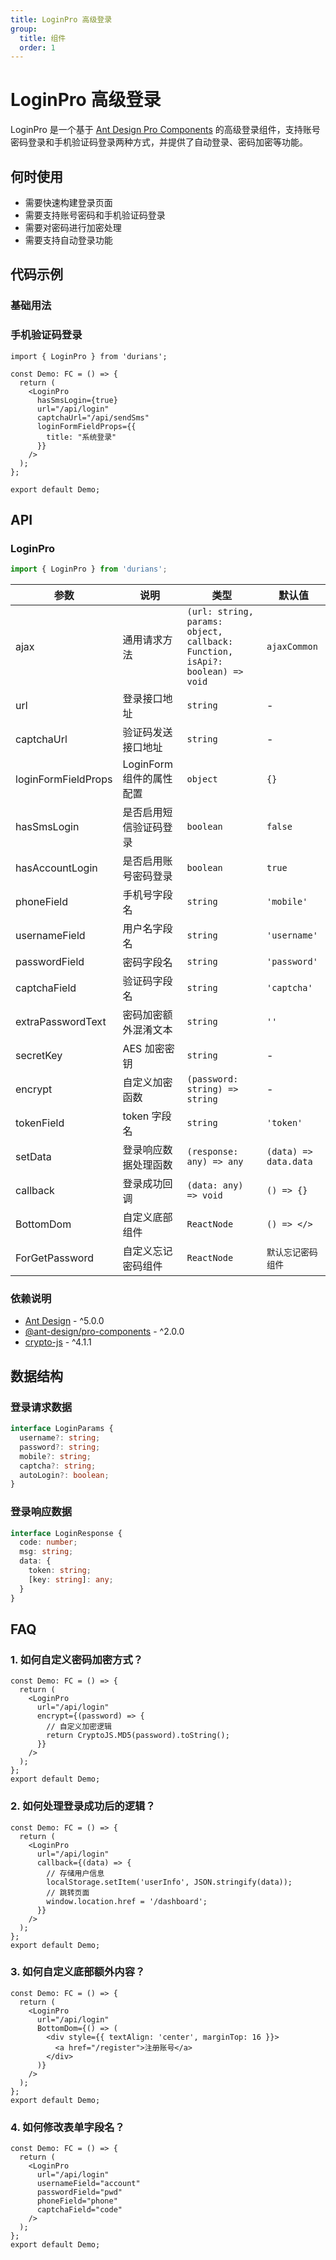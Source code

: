 ```yaml
---
title: LoginPro 高级登录
group:
  title: 组件
  order: 1
---
```


# LoginPro 高级登录

LoginPro 是一个基于 [Ant Design Pro Components](https://procomponents.ant.design/) 的高级登录组件，支持账号密码登录和手机验证码登录两种方式，并提供了自动登录、密码加密等功能。

## 何时使用

- 需要快速构建登录页面
- 需要支持账号密码和手机验证码登录
- 需要对密码进行加密处理
- 需要支持自动登录功能

## 代码示例

### 基础用法

<code src="./demo/basic.tsx" title="默认登录表单" description="展示了基础的账号密码登录功能，默认不启用手机验证码登录模式。"></code>

### 手机验证码登录

```tsx
import { LoginPro } from 'durians';

const Demo: FC = () => {
  return (
    <LoginPro
      hasSmsLogin={true}
      url="/api/login"
      captchaUrl="/api/sendSms"
      loginFormFieldProps={{
        title: "系统登录"
      }}
    />
  );
};

export default Demo;
```

## API

### LoginPro

```typescript
import { LoginPro } from 'durians';
```

| 参数 | 说明 | 类型 | 默认值 |
| --- | --- | --- | --- |
| ajax | 通用请求方法 | `(url: string, params: object, callback: Function, isApi?: boolean) => void` | `ajaxCommon` |
| url | 登录接口地址 | `string` | - |
| captchaUrl | 验证码发送接口地址 | `string` | - |
| loginFormFieldProps | LoginForm 组件的属性配置 | `object` | `{}` |
| hasSmsLogin | 是否启用短信验证码登录 | `boolean` | `false` |
| hasAccountLogin | 是否启用账号密码登录 | `boolean` | `true` |
| phoneField | 手机号字段名 | `string` | `'mobile'` |
| usernameField | 用户名字段名 | `string` | `'username'` |
| passwordField | 密码字段名 | `string` | `'password'` |
| captchaField | 验证码字段名 | `string` | `'captcha'` |
| extraPasswordText | 密码加密额外混淆文本 | `string` | `''` |
| secretKey | AES 加密密钥 | `string` | - |
| encrypt | 自定义加密函数 | `(password: string) => string` | - |
| tokenField | token 字段名 | `string` | `'token'` |
| setData | 登录响应数据处理函数 | `(response: any) => any` | `(data) => data.data` |
| callback | 登录成功回调 | `(data: any) => void` | `() => {}` |
| BottomDom | 自定义底部组件 | `ReactNode` | `() => </>` |
| ForGetPassword | 自定义忘记密码组件 | `ReactNode` | `默认忘记密码组件` |

### 依赖说明

- [Ant Design](https://ant.design/components/overview-cn/) - ^5.0.0
- [@ant-design/pro-components](https://procomponents.ant.design/) - ^2.0.0
- [crypto-js](https://www.npmjs.com/package/crypto-js) - ^4.1.1

## 数据结构

### 登录请求数据

```typescript
interface LoginParams {
  username?: string;
  password?: string;
  mobile?: string;
  captcha?: string;
  autoLogin?: boolean;
}
```

### 登录响应数据

```typescript
interface LoginResponse {
  code: number;
  msg: string;
  data: {
    token: string;
    [key: string]: any;
  }
}
```

## FAQ

### 1. 如何自定义密码加密方式？

```tsx
const Demo: FC = () => {
  return (
    <LoginPro
      url="/api/login"
      encrypt={(password) => {
        // 自定义加密逻辑
        return CryptoJS.MD5(password).toString();
      }}
    />
  );
};
export default Demo;
```

### 2. 如何处理登录成功后的逻辑？

```tsx
const Demo: FC = () => {
  return (
    <LoginPro
      url="/api/login"
      callback={(data) => {
        // 存储用户信息
        localStorage.setItem('userInfo', JSON.stringify(data));
        // 跳转页面
        window.location.href = '/dashboard';
      }}
    />
  );
};
export default Demo;
```

### 3. 如何自定义底部额外内容？

```tsx
const Demo: FC = () => {
  return (
    <LoginPro
      url="/api/login"
      BottomDom={() => (
        <div style={{ textAlign: 'center', marginTop: 16 }}>
          <a href="/register">注册账号</a>
        </div>
      )}
    />
  );
};
export default Demo;
```

### 4. 如何修改表单字段名？

```tsx
const Demo: FC = () => {
  return (
    <LoginPro
      url="/api/login"
      usernameField="account"
      passwordField="pwd"
      phoneField="phone"
      captchaField="code"
    />
  );
};
export default Demo;
```
